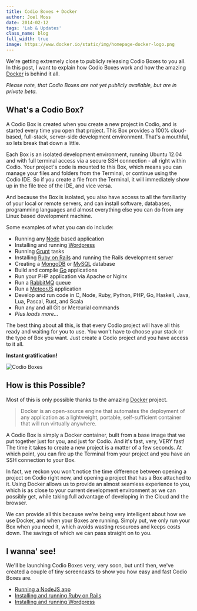 ```yaml
---
title: Codio Boxes + Docker
author: Joel Moss
date: 2014-02-12
tags: 'Lab & Updates'
class_name: blog
full_width: true
image: https://www.docker.io/static/img/homepage-docker-logo.png
---
```


We're getting extremely close to publicly releasing Codio Boxes to you all. In this post, I want to explain how Codio Boxes work and how the amazing [Docker](https://www.docker.io/) is behind it all.

*Please note, that Codio Boxes are not yet publicly available, but are in private beta.*

## What's a Codio Box?

A Codio Box is created when you create a new project in Codio, and is started every time you open that project. This Box provides a 100% cloud-based, full-stack, server-side development environment. That's a mouthful, so lets break that down a little.

Each Box is an isolated development environment, running Ubuntu 12.04 and with full terminal access via a secure SSH connection - all right within Codio. Your project's code is mounted to this Box, which means you can manage your files and folders from the Terminal, or continue using the Codio IDE. So if you create a file from the Terminal, it will immediately show up in the file tree of the IDE, and vice versa.

And because the Box is isolated, you also have access to all the familiarity of your local or remote servers, and can install software, databases, programming languages and almost everything else you can do from any Linux based development machine.

Some examples of what you can do include:

- Running any [Node](http://nodejs.org/) based application
- Installing and running [Wordpress](https://wordpress.org/)
- Running [Grunt](http://gruntjs.com/) tasks
- Installing [Ruby on Rails](http://rubyonrails.org/) and running the Rails development server
- Creating a [MongoDB](http://www.mongodb.org/) or [MySQL](http://www.mysql.com/) database
- Build and compile [Go](http://golang.org/) applications
- Run your PHP application via Apache or Nginx
- Run a [RabbitMQ](http://www.rabbitmq.com/) queue
- Run a [MeteorJS](https://www.meteor.com/) application
- Develop and run code in C, Node, Ruby, Python, PHP, Go, Haskell, Java, Lua, Pascal, Rust, and Scala
- Run any and all Git or Mercurial commands
- *Plus loads more...*

The best thing about all this, is that every Codio project will have all this ready and waiting for you to use. You won't have to choose your stack or the type of Box you want. Just create a Codio project and you have access to it all.

**Instant gratification!**

![Codio Boxes](blog/todomvc.png)


## How is this Possible?

Most of this is only possible thanks to the amazing [Docker](https://www.docker.io/) project.

> Docker is an open-source engine that automates the deployment of any application as a lightweight, portable, self-sufficient container that will run virtually anywhere.

A Codio Box is simply a Docker container, built from a base image that we put together just for you, and just for Codio. And it's fast, very, VERY fast! The time it takes to create a new project is a matter of a few seconds. At which point, you can fire up the Terminal from your project and you have an SSH connection to your Box.

In fact, we reckon you won't notice the time difference between opening a project on Codio right now, and opening a project that has a Box attached to it. Using Docker allows us to provide an almost seamless experience to you, which is as close to your current development environment as we can possibly get, while taking full advantage of developing in the Cloud and the browser.

We can provide all this because we're being very intelligent about how we use Docker, and when your Boxes are running. Simply put, we only run your Box when you need it, which avoids wasting resources and keeps costs down. The savings of which we can pass straight on to you.

## I wanna' see!

We'll be launching Codio Boxes very, very soon, but until then, we've created a couple of tiny screencasts to show you how easy and fast Codio Boxes are.

- [Running a NodeJS app](https://player.vimeo.com/video/85953159?autoplay=1&hd=1)
- [Installing and running Ruby on Rails](https://player.vimeo.com/video/85998845?autoplay=1&hd=1)
- [Installing and running Wordpress](https://player.vimeo.com/video/86028855?autoplay=1&hd=1)
